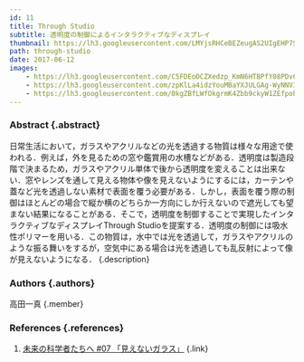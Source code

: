 ```yaml
---
id: 11
title: Through Studio
subtitle: 透明度の制御によるインタラクティブなディスプレイ
thumbnail: https://lh3.googleusercontent.com/LMYjsRHCeBEZeugAS2UIgEHP7SUlYu4jLmwy5-4gN5Jj3aYkwaP78WwA39WFnE9_MDMbMXW64Qqzb2wn3571Kr6M_VDseiLYm2yGVkBtmNiy83uWuii7JIL6kaBqyhoqUBSTjXQvbQoa5y7XZMdlIxFO6vDRKruBRjnfndveJ0arffw_dM8XCxGi5ebTK2KOeKJhJzy2ljrUzY0tJiCopuQapKnIbq1x2anke_ohYX5lFWLwH7cXfrm6UlH4q6xbRXMH3mqf-2PS_VheXis8KFxNa-DZY2AebndN32Qr8hORl4DV6kgVJmUgbhkDlfY_Cbm1bCgeipRzGSFeJL0KDvqGdvQmC9IeNzhx_Xb-Z-z-ANpe1g1F360Akx-LUzNUqsk0Us1byWg1BHrQjhGkXPv6kErQZFRI_ZAeYsv7zXiS4HKGgCBGFC-uJ0UI6QcfNF5ezcb9EWrf74R7Qi_IUd5LlfdDKIi1mD0NMvZ86xyXgWYQ5BB7KB-yCOj3a2r6EaF78--t_U9jgaFZrX_5bynTrBFSYtHRxAUI3bSZl7QxMe9ZYDh2QXblFHtfHyDMqrV55_rGW3dH5W-_TVVEJUlOyvRD92S-LXDa442n=w478-h358-rp
path: through-studio
date: 2017-06-12
images:
    - https://lh3.googleusercontent.com/C5FDEoOCZXedzp_KmN6HTBPfY08PDvCrlaOvaaOTP7ASDfdYmjXOmMOdxpVo2cHv0OuD2eANEjntMU6Ukjazy3Tx_M5f4xl0DGqK_oNM8lMXYiedNbX7A_8AvikfGIU9pmGr_wkny9Kmnkfd0jsi63rvMWNLUCCLn1gm6W6OtfFVCtfYtwpOtj2OUabXGKp8WQFutDoFLtjF7V8rmnnnmpsh8AUCPC7DTGn9gxT3ZG0EXiAH8gzz5j4HH5GtPIJUZ9C0U2w9R46dgUnz5J_LpVGT7ACbfhqljdF6qOJBexfcNutGG83UvJksu-jhEmoHahBBMWtHNrZvCXNFZ6nrgg9jSXpXoXpLeq52e3njBEHGaKuPAK642_ED7Unp3xN1RXfRneptnAVBEFPDRBP6KA3_3-5bjd0Ue3TkaOlvElMA4j5ow1xGsW30r8YcnygYb-w9yAMTnZcMD2erzyTAhICOTvcENNwnA9QPv_LGZuWO50SddsZ_Nqeg9PR2xd-wWfIJ3k4sPYprfhDBON3zjIOfTd-Nvtxx8WubJtbxfIpuqrfNtG8gT5ZQYjc0gF5yDscgIM8ZgVvhAs_cxeZTFpH1eV3QWio67jf9ZctU=w1920-h1080-rp
    - https://lh3.googleusercontent.com/zpKlLa4idzYouMBaYXJULGAg-WyNNVIZY1tvDCiBH6qhWLZ48SUhDiJEUA3DCbzG1kByuODL23GLqEo5JiBq01GoVaiep3C2hm-PJBoGe0vXsbGZs7Luc7RuiwSiBAPeYJy8qAS-2CXD8ok3gTGv9cu9cTqly_-fajurkFQ7D51IO8daYXLuzFgHgSZdcUNas_QJ4JjOZEEIv1QGWQz4UpvHv_q9FEtdFO6MjBwrzNLA5f4gYSGvChb0g3pL9l7PQ4WAH0iOI-JkTxvM8UcV68UETwNu-rDMoW4Ue_1yROk0QNBLVq9By9N1ItH7gP_jGKSbG0X-XhSPAYhhv3riWIZbQjYNiFoAUWqXeTO41ez1lO9AOZnHpcKVvlJce_xRTyRLLKuq5auoKbgrb05zjEy3b1H2iCgMlVqzeCMwgKJ3kaq70X1Tzr4fPZQdlRlsioA6BcZANle6NxlsGBIq6CpbfLDFuapCQoZfJlJY7GXg5TfVBP-pqHqg6Vh4XV_4M71vuQa8qo9d6zIN6rHMrfZMQHjLGkbPGGWxd7HJJgDBGBJx9bXnjKvA09XFjUs7DZ9UqZp8uqMWQpwp8ahwuwKmrroQfAMyjLEzJES6=w718-h404-rp
    - https://lh3.googleusercontent.com/0kgZBfLWfOkgrmK4Zbb9ckyW1ZEfpohtSOatdL-SPaLOgDJGQdTWdLU60UljbN02v7q-HrfkqcXa3NUK66tz29AG_3iHp-vKAUYpPLfipiV6_BqGsE0nCqAZex6YEpI3VUWYtqB9_pE2X8kkfZ_69YNG_oL_eAAoVaFZsdhQ7e0r-JeC2sxKDd6Xswuf7Io6DbqSmts_ZDTXShJGfcaaeaiQJvbtqwLoQiDXzIFT1d5vb930OrKXKTbdOR8c2mechNif7H1t-ENfdBe9M3xVFZ7_VFFSRoIFgjV2vMMDNviKhWlZt8wqrXqv4wXqPCooJNSr_Om3RssfF2Sm1UaVeL-6xsazf9dGVeIzpE0w-lBIJJbXbGpQXRrWKqFls41x7YzJjtTB2LsR-jctnFbXzhdnS9tfEJx-M4x7DRdSLmOeJSiszd6vR9qAnAnpTz4ZVu6TeX0TkVAsGACy0TdWEVkFVhZ8gBKi5DCmc7gOqXQmWSiQjgBFFijblAMGe-cCK_dZb7COM_1Kh9EZMujDZCItcjxDkx5IZVo7wNCvf48hUYoX_DMnXrZOnOSfn-zbjRYMW6hL_YBgPRbR59DeE-8_GEod4d7g7c7_NNK9=w1789-h1006-no
---
```


### Abstract {.abstract}

日常生活において，ガラスやアクリルなどの光を透過する物質は様々な用途で使われる．例えば，外を見るための窓や鑑賞用の水槽などがある．透明度は製造段階で決まるため，ガラスやアクリル単体で後から透明度を変えることは出来ない．窓やレンズを通して見える物体や像を見えないようにするには，カーテンや蓋など光を透過しない素材で表面を覆う必要がある．しかし，表面を覆う際の制御はほとんどの場合で縦か横のどちらか一方向にしか行えないので遮光しても望まない結果になることがある．そこで，透明度を制御することで実現したインタラクティブなディスプレイThrough Studioを提案する．透明度の制御には吸水性ポリマーを用いる．この物質は，水中では光を透過して，ガラスやアクリルのような振る舞いをするが，空気中にある場合は光を透過しても乱反射によって像が見えないようになる． {.description}

### Authors {.authors}

高田一真 {.member}

### References {.references}

1. [未来の科学者たちへ #07 「見えないガラス」](https://www.youtube.com/watch?v=C4i7qu7JFMk&feature=youtu.be) {.link}
